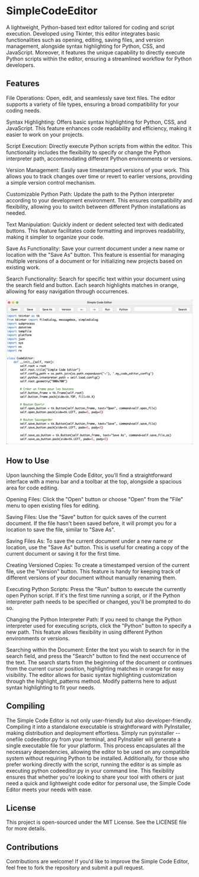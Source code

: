 # SimpleCodeEditor
A lightweight, Python-based text editor tailored for coding and script execution. Developed using Tkinter, this editor integrates basic functionalities such as opening, editing, saving files, and version management, alongside syntax highlighting for Python, CSS, and JavaScript. Moreover, it features the unique capability to directly execute Python scripts within the editor, ensuring a streamlined workflow for Python developers.

## Features
File Operations: Open, edit, and seamlessly save text files. The editor supports a variety of file types, ensuring a broad compatibility for your coding needs.

Syntax Highlighting: Offers basic syntax highlighting for Python, CSS, and JavaScript. This feature enhances code readability and efficiency, making it easier to work on your projects.

Script Execution: Directly execute Python scripts from within the editor. This functionality includes the flexibility to specify or change the Python interpreter path, accommodating different Python environments or versions.

Version Management: Easily save timestamped versions of your work. This allows you to track changes over time or revert to earlier versions, providing a simple version control mechanism.

Customizable Python Path: Update the path to the Python interpreter according to your development environment. This ensures compatibility and flexibility, allowing you to switch between different Python installations as needed.

Text Manipulation: Quickly indent or dedent selected text with dedicated buttons. This feature facilitates code formatting and improves readability, making it simpler to organize your code.

Save As Functionality: Save your current document under a new name or location with the "Save As" button. This feature is essential for managing multiple versions of a document or for initializing new projects based on existing work.

Search Functionality: Search for specific text within your document using the search field and button. Each search highlights matches in orange, allowing for easy navigation through occurrences.

![SimpleCodeEditorPicture](SimpleCodeEditor.png)

## How to Use
Upon launching the Simple Code Editor, you'll find a straightforward interface with a menu bar and a toolbar at the top, alongside a spacious area for code editing.

Opening Files: Click the "Open" button or choose "Open" from the "File" menu to open existing files for editing.

Saving Files: Use the "Save" button for quick saves of the current document. If the file hasn't been saved before, it will prompt you for a location to save the file, similar to "Save As".

Saving Files As: To save the current document under a new name or location, use the "Save As" button. This is useful for creating a copy of the current document or saving it for the first time.

Creating Versioned Copies: To create a timestamped version of the current file, use the "Version" button. This feature is handy for keeping track of different versions of your document without manually renaming them.

Executing Python Scripts: Press the "Run" button to execute the currently open Python script. If it's the first time running a script, or if the Python interpreter path needs to be specified or changed, you'll be prompted to do so.

Changing the Python Interpreter Path: If you need to change the Python interpreter used for executing scripts, click the "Python" button to specify a new path. This feature allows flexibility in using different Python environments or versions.

Searching within the Document: Enter the text you wish to search for in the search field, and press the "Search" button to find the next occurrence of the text. The search starts from the beginning of the document or continues from the current cursor position, highlighting matches in orange for easy visibility.
The editor allows for basic syntax highlighting customization through the highlight_patterns method. Modify patterns here to adjust syntax highlighting to fit your needs.

## Compiling
The Simple Code Editor is not only user-friendly but also developer-friendly. Compiling it into a standalone executable is straightforward with PyInstaller, making distribution and deployment effortless. Simply run pyinstaller --onefile codeeditor.py from your terminal, and PyInstaller will generate a single executable file for your platform. This process encapsulates all the necessary dependencies, allowing the editor to be used on any compatible system without requiring Python to be installed. Additionally, for those who prefer working directly with the script, running the editor is as simple as executing python codeeditor.py in your command line. This flexibility ensures that whether you're looking to share your tool with others or just need a quick and lightweight code editor for personal use, the Simple Code Editor meets your needs with ease.

## License
This project is open-sourced under the MIT License. See the LICENSE file for more details.

## Contributions
Contributions are welcome! If you'd like to improve the Simple Code Editor, feel free to fork the repository and submit a pull request.
